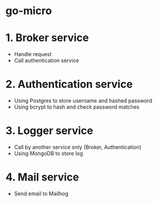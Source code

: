 # go-micro
# 1. Broker service
  - Handle request
  - Call authentication service
# 2. Authentication service
  - Using Postgres to store username and hashed password
  - Using bcrypt to hash and check password matches
# 3. Logger service
  - Call by another service only (Broker, Authentication)
  - Using MongoDB to store log
# 4. Mail service
  - Send email to Mailhog
